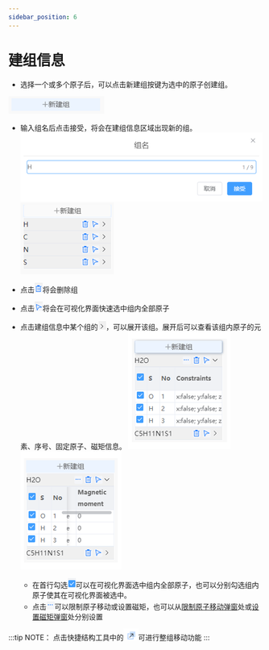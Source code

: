 ```yaml
---
sidebar_position: 6
---
```


# 建组信息

- 选择一个或多个原子后，可以点击新建组按键为选中的原子创建组。
  
![addgroup](../nested/qstudio_addgroup.png)

- 输入组名后点击接受，将会在建组信息区域出现新的组。
![addgroup](../nested/qstudio_addgroup2.png)
![addgroup](../nested/qstudio_addgroup3.png)

- 点击![addgroup](../nested/qstudio_addgroup7.png)将会删除组
- 点击![addgroup](../nested/qstudio_addgroup8.png)将会在可视化界面快速选中组内全部原子

- 点击建组信息中某个组的![addgroup](../nested/qstudio_addgroup9.png)，可以展开该组。展开后可以查看该组内原子的元素、序号、固定原子、磁矩信息。
![addgroup](../nested/qstudio_addgroup4.png)![addgroup](../nested/qstudio_addgroup5.png)
  - 在首行勾选![addgroup](../nested/qstudio_addgroup10.png)可以在可视化界面选中组内全部原子，也可以分别勾选组内原子使其在可视化界面被选中。
  - 点击![addgroup](../nested/qstudio_addgroup6.png)可以限制原子移动或设置磁矩，也可以从[限制原子移动弹窗](/next/Q-Studio/界面及功能/菜单/qstudio_manual_settings_fixatom)处或[设置磁矩弹窗](/next/Q-Studio/界面及功能/菜单/qstudio_manual_settings_magmom)处分别设置

:::tip NOTE：
点击快捷结构工具中的![movegroup](../nested/qstudio_structtools_movegroup.png)可进行整组移动功能
:::

